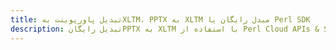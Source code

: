 ---title: تبدیل پاورپوینت بهXLTM، PPTX به XLTM مبدل رایگان یا Perl SDKdescription: تبدیل رایگانPPTX به XLTM با استفاده از Perl Cloud APIs & SDK. همچنین اسناد Microsoft PowerPoint را در Cloud ایجاد، ویرایش و رندر کنید.---